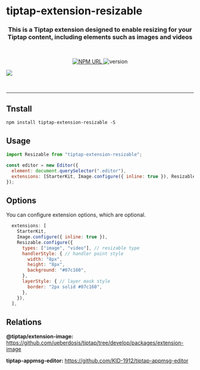 # tiptap-extension-resizable

<h3 align="center">
    This is a Tiptap extension designed to enable resizing for your Tiptap content, including elements such as images and videos
</h3>

<br/>

<p align="center">
  <a href="https://www.npmjs.com/package/tiptap-extension-resizable">
    <img
     alt="NPM URL"
     src="https://img.shields.io/badge/npm-tiptapExtensionResizable?logo=npm">
  </a>
  <img
     alt="version"
     src="https://img.shields.io/badge/version-1.1.1-blue">
</p>

[![](https://raw.githubusercontent.com/KID-1912/Github-PicGo-Images/master/202312101313640.png)](https://www.npmjs.com/package/tiptap-extension-resizable)

<br>

---

## Tnstall

```shell
npm install tiptap-extension-resizable -S
```

## Usage

```js
import Resizable from "tiptap-extension-resizable";

const editor = new Editor({
  element: document.querySelector(".editor"),
  extensions: [StarterKit, Image.configure({ inline: true }), Resizable],
});
```

## Options

You can configure extension options, which are optional.

```js
  extensions: [
    StarterKit,
    Image.configure({ inline: true }),
    Resizable.configure({
      types: ["image", "video"], // resizable type
      handlerStyle: { // handler point style
        width: "8px",
        height: "8px",
        background: "#07c160",
      },
      layerStyle: { // layer mask style
        border: "2px solid #07c160",
      },
    }),
  ],
```

## Relations

**@tiptap/extension-image:** https://github.com/ueberdosis/tiptap/tree/develop/packages/extension-image

**tiptap-appmsg-editor:** https://github.com/KID-1912/tiptap-appmsg-editor
